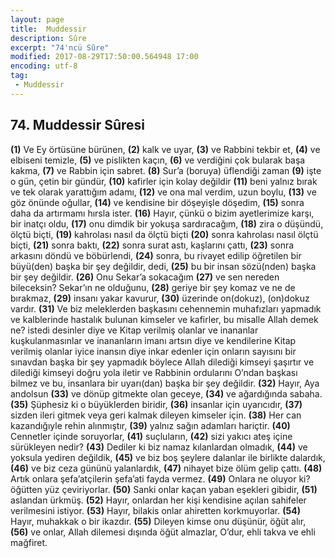 ```yaml
---
layout: page
title:  Muddessir
description: Sûre
excerpt: "74'ncü Sûre"
modified: 2017-08-29T17:50:00.564948 17:00
encoding: utf-8
tag: 
 - Muddessir
---
```


## 74. Muddessir Sûresi

**(1)** Ve Ey örtüsüne bürünen,
**(2)** kalk ve uyar,
**(3)** ve Rabbini tekbir et,
**(4)** ve elbiseni temizle,
**(5)** ve pislikten kaçın,
**(6)** ve verdiğini çok bularak başa kakma,
**(7)** ve Rabbin için sabret.
**(8)** Sur’a (boruya) üflendiği zaman
**(9)** işte o gün, çetin bir gündür,
**(10)** kafirler için kolay değildir
**(11)** beni yalnız bırak ve tek olarak yarattığım adamı, 
**(12)** ve ona mal verdim, uzun boylu,
**(13)** ve göz önünde oğullar,
**(14)** ve kendisine bir döşeyişle döşedim,
**(15)** sonra daha da artırmamı hırsla ister.
**(16)** Hayır, çünkü o bizim ayetlerimize karşı, bir inatçı oldu,
**(17)** onu dimdik bir yokuşa sardıracağım,
**(18)** zira o düşündü, ölçtü biçti,
**(19)** kahrolası nasıl da ölçtü biçti
**(20)** sonra kahrolası nasıl ölçtü biçti,
**(21)** sonra baktı,
**(22)** sonra surat astı, kaşlarını çattı,
**(23)** sonra arkasını döndü ve böbürlendi,
**(24)** sonra, bu rivayet edilip öğretilen bir büyü(den) başka bir şey değildir, dedi, 
**(25)** bu bir insan sözü(nden) başka bir şey değildir.
**(26)** Onu Sekar’a sokacağım
**(27)** ve sen nereden bileceksin? Sekar’ın ne olduğunu,
**(28)** geriye bir şey komaz ve ne de bırakmaz,
**(29)** insanı yakar kavurur,
**(30)** üzerinde  on(dokuz), (on)dokuz vardır.
**(31)** Ve biz meleklerden başkasını cehennemin muhafızları yapmadık ve kalblerinde hastalık bulunan kimseler ve kafirler, bu misalle Allah demek ne? istedi desinler diye ve Kitap verilmiş olanlar ve inananlar kuşkulanmasınlar ve inananların imanı artsın diye ve kendilerine Kitap verilmiş olanlar iyice inansın diye inkar edenler için onların sayısını bir sınavdan başka bir şey yapmadık böylece Allah dilediği kimseyi şaşırtır ve dilediği kimseyi doğru yola iletir ve Rabbinin ordularını O’ndan başkası bilmez ve bu, insanlara bir uyarı(dan) başka bir şey değildir.
**(32)** Hayır, Aya andolsun 
**(33)** ve dönüp gitmekte olan geceye,
**(34)** ve ağardığında sabaha.
**(35)** Şüphesiz ki o büyüklerden biridir,
**(36)** insanlar için uyarıcıdır,
**(37)** sizden ileri gitmek veya geri kalmak dileyen kimseler için.
**(38)** Her can kazandığıyle rehin alınmıştır,
**(39)** yalnız sağın adamları hariçtir.
**(40)** Cennetler içinde soruyorlar,
**(41)** suçluların,
**(42)** sizi yakıcı ateş içine sürükleyen nedir?
**(43)** Dediler ki biz namaz kılanlardan olmadık,
**(44)** ve yoksula yediren değildik,
**(45)** ve biz boş şeylere dalanlar ile birlikte dalardık,
**(46)** ve biz ceza gününü yalanlardık,
**(47)** nihayet bize ölüm gelip çattı.
**(48)** Artık onlara şefa’atçilerin şefa’ati fayda vermez.
**(49)** Onlara ne oluyor ki? öğütten yüz çeviriyorlar.
**(50)** Sanki onlar kaçan yaban eşekleri gibidir,
**(51)** aslandan ürkmüş.
**(52)** Hayır, onlardan her kişi kendisine açılan sahifeler verilmesini istiyor.
**(53)** Hayır, bilakis onlar ahiretten korkmuyorlar.
**(54)** Hayır, muhakkak o bir ikazdır.
**(55)** Dileyen kimse onu düşünür, öğüt alır,
**(56)** ve onlar, Allah dilemesi dışında öğüt almazlar, O’dur, ehli takva ve ehli mağfiret.
